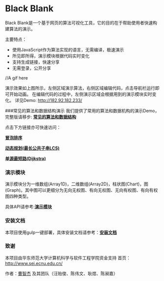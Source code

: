# Black Blank
Black Blank是一个基于网页的算法可视化工具，它的目的在于帮助使用者快速构建算法的演示。

主要特点：

 - 使用JavaScript作为算法实现的语言，无需编译，极速演示
 - 所见即所得，演示模块根据代码实时变化
 - 支持生成链接，快速分享
 - 无需登录，公开分享


//A gif here

演示效果如上图所示，左侧区域演示算法，右侧区域编辑代码，点击导航栏运行即可开始动画。
在编辑代码的过程中，左侧演示区域会根据用到的演示模块实时变化。
详见Demo: http://182.92.182.233/

###常见的算法和数据结构演示
我们提供了常用的算法和数据机构的演示Demo，完整版请移步:
[**常见的算法和数据结构**](https://github.com/Cardinal2376/BlackBlank/wiki/AlgoDemo)

点击下方链接亦可快速访问：

[**冒泡排序**](http://182.92.182.233:8080/#path=scratch/83c6ca1f8e834da3fc64f515f1c558ae)

[**动态规划(最长公共子串LCS)**](http://182.92.182.233:8080/#path=scratch/1d598b793022da0e81d0e63870089bd6)

[**单源最短路(Dijkstra)**](http://182.92.182.233:8080/#path=scratch/e4ec7578631d0c52bb59b8339550518d)

### 演示模块

演示模块分为一维数组(Array1D)，二维数组(Array2D)，柱状图(Chart)，图(Graph)。其中图可以更细分为无向无权图、有向无权图、无向有权图、有向有权图四种类型。

具体API请参考:[**演示模块**](https://github.com/Cardinal2376/BlackBlank/wiki/Tracer)

### 安装文档
本项目使用gulp一键部署，具体安装文档请参考：[**安装文档**](https://github.com/Cardinal2376/BlackBlank/wiki/Project-Details)

### 致谢
本项目由华东师范大学计算机科学与软件工程学院资金支持
首页：http://www.sei.ecnu.edu.cn/

作者：[曹智杰](https://github.com/Cardinal2376/) 及其团队（汪贻俊、陈伟文、耿煜、陈昶嘉）